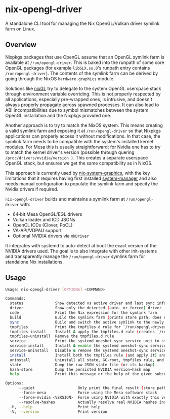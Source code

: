 # nix-opengl-driver

A standalone CLI tool for managing the Nix OpenGL/Vulkan driver symlink farm on Linux.

## Overview

Nixpkgs packages that use OpenGL assume that an OpenGL symlink farm is available at `/run/opengl-driver`. This is baked into the runpath of some core OpenGL packages (for example `libGLX.so.0`'s runpath entry contains `/run/opengl-driver`). The contents of the symlink farm can be derived by going through the NixOS `hardware.graphics` module.

Solutions like [nixGL](https://github.com/nix-community/nixGL) try to delegate to the system OpenGL userspace stack through environment 
variable overriding. This is not properly respected by all applications, especially pre-wrapped ones, is intrusive, and doesn't always properly propagate across spawned processes. It can also lead to ABI incompatibilities due to symbol mismatches between the system OpenGL installation and the Nixpkgs provided one.

Another approach is to try to match the NixOS system. This means creating a valid symlink farm and exposing it at `/run/opengl-driver` so that Nixpkgs applications can properly access it without modifications. In that case, the symlink farm needs to be compatible with the system's installed kernel modules. For Mesa this is usually straightforward; for Nvidia one has to try to match the kernel driver's version (possible through quering  `/proc/drivers/nvidia/version )`. This creates a separate userspace OpenGL stack, but ensures we get the same compatibility as in NixOS.

This approach is currently used by [nix-system-graphics](https://github.com/soupglasses/nix-system-graphics), with the key limitations that 
it requires having first installed [system-manager](https://github.com/numtide/system-manager) and also needs manual configuration to populate the symlink farm and specify the Nvidia drivers if required.

`nix-opengl-driver` builds and maintains a symlink farm at `/run/opengl-driver` with:

- 64‑bit Mesa OpenGL/EGL drivers  
- Vulkan loader and ICD JSONs  
- OpenCL ICDs (Clover, PoCL)  
- VA-API/VDPAU support  
- Optional NVIDIA drivers via `mkDriver`

It integrates with systemd to auto-detect at boot the exact version of the NVIDIA drivers used.
The goal is to also integrate with other init-systems and transparently manage the `/run/opengl-driver` symlink farm for standalone Nix installations.

## Usage


```bash
Usage: nix-opengl-driver [OPTIONS] <COMMAND>

Commands:
  status              Show detected vs active driver and last sync info
  driver              Show only the detected (auto- or forced) driver
  code                Print the Nix expression for the symlink farm
  build               Build the symlink farm (prints store path; does not switch)
  sync                Build and switch the active symlink to the newly built farm
  tmpfiles            Print the tmpfiles.d rule for `/run/opengl-driver`
  tmpfiles-install    Install & apply the tmpfiles.d rule (creates `/run/opengl-driver`)
  tmpfiles-uninstall  Remove the tmpfiles.d rule
  service             Print the systemd oneshot-sync service unit to stdout
  service-install     Install & enable the systemd oneshot-sync service
  service-uninstall   Disable & remove the systemd oneshot-sync service
  install             Install both the tmpfiles rule (and apply it) and the on-boot sync service
  uninstall           Uninstall all state, GC-root, tmpfiles rule, and service
  state               Dump the raw JSON state file (or its backup)
  hash-store          Dump the persisted NVIDIA version→hash map
  help                Print this message or the help of the given subcommand(s)

Options:
      --quiet                   Only print the final result (store path) to stdout
      --force-mesa              Force using the Mesa software stack
      --force-nvidia <VERSION>  Force using NVIDIA with exactly this version
      --resolve-hashes          Actually resolve real NVIDIA hashes instead of placeholders
  -h, --help                    Print help
  -V, --version                 Print version
```
